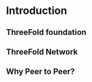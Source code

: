 # Introduction

<!-- 
TODO: descriptipn of the ThreeFold cloud
TODO - ThreeFold foundation
TODO - ThreeFol Network
TODO - State of play 
TODO - Why Peer 2 Peer
-->

## ThreeFold foundation
<!-- insert a generic description of the threefold foundation -->

## ThreeFold  Network
<!-- insertb general objectives for the TF Network (Grid, Token and 3bot) -->

## Why Peer to Peer?
<!-- make a statement why there is a need for this peer to peer setup -->